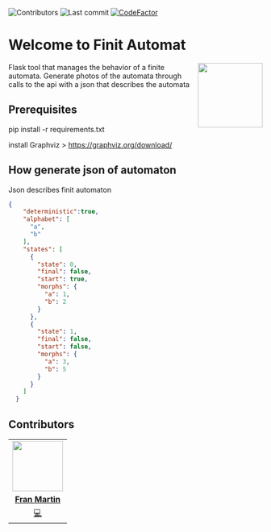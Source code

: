 
<!-- start project-info -->
<!--
project_title: Finit Automat
github_project: https://github.com/manudiv16/Finit_Automat
license: MIT
icon: /home/manu/PycharmProjects/Finit_Automat/doc/Thompson-kleene-star.svg
homepage: https://github.com/manudiv16/Finit_Automat
license-badge: False
contributors-badge: True
lastcommit-badge: True
codefactor-badge: True
--->

<!-- end project-info -->

<!-- start badges -->

![Contributors](https://img.shields.io/github/contributors-anon/manudiv16/Finit_Automat)
![Last commit](https://img.shields.io/github/last-commit/manudiv16/Finit_Automat)
[![CodeFactor](https://www.codefactor.io/repository/github/manudiv16/Finit_Automat/badge/master)](https://www.codefactor.io/repository/github/manudiv16/Finit_Automat/overview/master)
<!-- end badges -->

<!-- start description -->
# Welcome to Finit Automat
<img align="right" height="128" id="icon" src="doc/Thompson-kleene-star.svg" width="128"/>
Flask tool that manages the behavior of a finite automata.
Generate photos of the automata through calls to the api 
with a json that describes the automata


<!-- end description -->

<!-- start prerequisites -->
## Prerequisites

pip install -r requirements.txt

install Graphviz
&gt; https://graphviz.org/download/


<!-- end prerequisites -->

<!-- start installing -->


<!-- end installing -->

<!-- start using -->
## How generate json of automaton

Json describes finit automaton
```json
{
    "deterministic":true,
    "alphabet": [
      "a",
      "b"
    ],
    "states": [
      {
        "state": 0,
        "final": false,
        "start": true,
        "morphs": {
          "a": 1,
          "b": 2
        }
      },
      {
        "state": 1,
        "final": false,
        "start": false,
        "morphs": {
          "a": 3,
          "b": 5
        }
      }
    ]
  }
```


<!-- end using -->

<!-- start contributing -->


<!-- end contributing -->

<!-- start contributors -->
## Contributors

<!-- end contributors -->

<!-- start table-contributors -->

<table id="contributors">
	<tr id="info_avatar">
		<td id="manudiv16" align="center">
			<a href="https://github.com/manudiv16">
				<img src="https://avatars3.githubusercontent.com/u/38869988?v=4" width="100px"/>
			</a>
		</td>
	</tr>
	<tr id="info_name">
		<td id="manudiv16" align="center">
			<a href="https://github.com/manudiv16">
				<strong>Fran Martin</strong>
			</a>
		</td>
	</tr>
	<tr id="info_commit">
		<td id="manudiv16" align="center">
			<a href="/commits?author=manudiv16">
				<span id="role">💻</span>
			</a>
		</td>
	</tr>
</table>
<!-- end table-contributors -->
